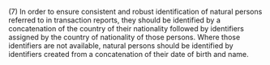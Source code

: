 (7) In order to ensure consistent and robust identification of natural persons referred to in transaction reports, they should be identified by a concatenation of the country of their nationality followed by identifiers assigned by the country of nationality of those persons. Where those identifiers are not available, natural persons should be identified by identifiers created from a concatenation of their date of birth and name.